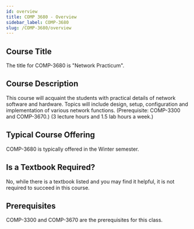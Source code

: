 ```yaml
---
id: overview
title: COMP 3680 - Overview
sidebar_label: COMP-3680
slug: /COMP-3680/overview
---
```


## Course Title

The title for COMP-3680 is "Network Practicum".

## Course Description

This course will acquaint the students with practical details of network software and hardware. Topics will include design, setup, configuration and implementation of various network functions. (Prerequisite: COMP-3300 and COMP-3670.) (3 lecture hours and 1.5 lab hours a week.)

## Typical Course Offering

COMP-3680 is typically offered in the Winter semester.

## Is a Textbook Required?

No, while there is a textbook listed and you may find it helpful, it is not required to succeed in this course.

## Prerequisites

COMP-3300 and COMP-3670 are the prerequisites for this class.


